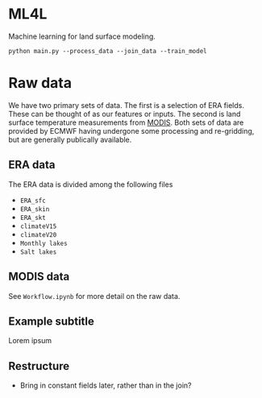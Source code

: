 # ML4L

Machine learning for land surface modeling.


```
python main.py --process_data --join_data --train_model
```



# Raw data

We have two primary sets of data. The first is a selection of ERA fields. These can be thought of as our features or inputs. The second is land surface temperature measurements from [MODIS](https://modis.gsfc.nasa.gov/about/). Both sets of data are provided by ECMWF having undergone some processing and re-gridding, but are generally publically available.   


## ERA data

The ERA data is divided among the following files

* `ERA_sfc`
* `ERA_skin`
* `ERA_skt`
* `climateV15`
* `climateV20`
* `Monthly lakes`
* `Salt lakes`


## MODIS data



See `Workflow.ipynb` for more detail on the raw data.

## Example subtitle

Lorem ipsum


## Restructure

* Bring in constant fields later, rather than in the join?